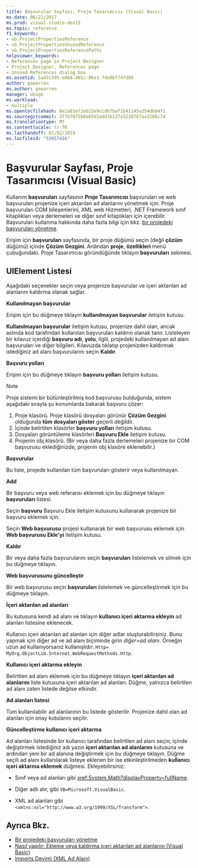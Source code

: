```yaml
---
title: Başvurular Sayfası, Proje Tasarımcısı (Visual Basic)
ms.date: 06/21/2017
ms.prod: visual-studio-dev15
ms.topic: reference
f1_keywords:
- vb.ProjectPropertiesReference
- vb.ProjectPropertiesUnusedReference
- vb.ProjectPropertiesReferencePaths
helpviewer_keywords:
- References page in Project Designer
- Project Designer, References page
- Unused References dialog box
ms.assetid: 5a47c595-e084-401c-86e1-74e0bf74fd86
author: gewarren
ms.author: gewarren
manager: douge
ms.workload:
- multiple
ms.openlocfilehash: 8e1a81ef2eb22e9ccd67baf1b41145a354dbb4f1
ms.sourcegitcommit: 37fb7075b0a65d2add3b137a5230767aa3266c74
ms.translationtype: MT
ms.contentlocale: tr-TR
ms.lasthandoff: 01/02/2019
ms.locfileid: "53957416"
---
```

# <a name="references-page-project-designer-visual-basic"></a>Başvurular Sayfası, Proje Tasarımcısı (Visual Basic)

Kullanım **başvuruları** sayfasının **Proje Tasarımcısı** başvuruları ve web başvuruları projenize içeri aktarılan ad alanlarını yönetmek için. Proje başvuruları COM bileşenlerini, XML web Hizmetleri, .NET Framework sınıf kitaplıkları veya derlemeleri ve diğer sınıf kitaplıkları için içerebilir. Başvuruları kullanma hakkında daha fazla bilgi için bkz. [bir projedeki başvuruları yönetme](../../ide/managing-references-in-a-project.md).

Erişim için **başvuruları** sayfasında, bir proje düğümü seçin (değil **çözüm** düğümü) içinde **Çözüm Gezgini**. Ardından **proje**, **özellikleri** menü çubuğundaki. Proje Tasarımcısı göründüğünde tıklayın **başvuruları** sekmesi.

## <a name="uielement-list"></a>UIElement Listesi

Aşağıdaki seçenekler seçin veya projenize başvurular ve içeri aktarılan ad alanlarını kaldırma olanak sağlar.

**Kullanılmayan başvurular**

Erişim için bu düğmeye tıklayın **kullanılmayan başvurular** iletişim kutusu.

**Kullanılmayan başvurular** iletişim kutusu, projenize dahil olan, ancak aslında kod tarafından kullanılan başvuruları kaldırın olanak tanır. Listeleyen bir kılavuz içerdiği **başvuru adı**, **yolu**, ilgili, projedeki kullanılmayan ad alanı başvuruları ve diğer bilgileri. Kılavuzda tıklatıp projenizden kaldırmak istediğiniz ad alanı başvurularını seçin **Kaldır**.

**Başvuru yolları**

Erişim için bu düğmeye tıklayın **başvuru yolları** iletişim kutusu.

> [!NOTE]
> Proje sistemi bir bütünleştirilmiş kod başvurusu bulduğunda, sistem aşağıdaki sırayla şu konumlarda bakarak başvuru çözer:
>
> 1. Proje klasörü. Proje klasörü dosyaları görünür **Çözüm Gezgini** olduğunda **tüm dosyaları göster** geçerli değildir.
> 2. İçinde belirtilen klasörler **başvuru yolları** iletişim kutusu.
> 3. Dosyaları görüntüleme klasörleri **Başvuru Ekle** iletişim kutusu.
> 4. Projenin obj klasörü. (Bir veya daha fazla derlemeleri projenize bir COM başvurusu eklediğinizde, projenin obj klasöre eklenebilir.)

 **Başvurular**

 Bu liste, projede kullanılan tüm başvuruları gösterir veya kullanılmayan.

 **Add**

 Bir başvuru veya web referansı eklemek için bu düğmeye tıklayın **başvuruları** listesi.

 Seçin **başvuru** Başvuru Ekle iletişim kutusunu kullanarak projenize bir başvuru eklemek için.

 Seçin **Web başvurusu** projesi kullanarak bir web başvurusu eklemek için **Web başvurusu Ekle'yi** iletişim kutusu.

 **Kaldır**

 Bir veya daha fazla başvurularını seçin **başvuruları** listelemek ve silmek için bu düğmeye tıklayın.

 **Web başvurusunu güncelleştir**

 Bir web başvurusu seçin **başvuruları** listelemek ve güncelleştirmek için bu düğmeye tıklayın.

 **İçeri aktarılan ad alanları**

 Bu kutusuna kendi ad alanı ve tıklayın **kullanıcı içeri aktarma ekleyin** ad alanları listesine eklenecek.

 Kullanıcı içeri aktarılan ad alanları için diğer adlar oluşturabilirsiniz. Bunu yapmak için diğer ad ve ad alanı biçiminde girin *diğer*=*ad alanı*. Örneğin uzun ad kullanıyorsanız kullanışlıdır: `Http= MyOrg.ObjectLib.Internet.WebRequestMethods.Http`.

 **Kullanıcı içeri aktarma ekleyin**

 Belirtilen ad alanı eklemek için bu düğmeye tıklayın **içeri aktarılan ad alanlarını** liste kutusuna içeri aktarılan ad alanları. Düğme, yalnızca belirtilen ad alanı zaten listede değilse etkindir.

 **Ad alanları listesi**

 Tüm kullanılabilir ad alanlarının bu listede gösterilir. Projenize dahil olan ad alanları için onay kutularını seçilir.

 **Güncelleştirme kullanıcı içeri aktarma**

 Ad alanları listesinde bir kullanıcı tarafından belirtilen ad alanı seçin, içinde değiştirmek istediğiniz adı yazın **içeri aktarılan ad alanlarını** kutusuna ve ardından yeni bir ad alanına değiştirmek için bu düğmeye tıklayın. Düğme seçili ad alanı kullanılarak listeye eklenen bir ise etkinleştirilmeden **kullanıcı içeri aktarma eklemek** düğmesi. Ekleyebilirsiniz:

-   Sınıf veya ad alanları gibi <xref:System.Math?displayProperty=fullName>.

-   Diğer adlı alır, gibi `VB=Microsoft.VisualBasic`.

-   XML ad alanları gibi `<xmlns:xsl="http://www.w3.org/1999/XSL/Transform">`.

## <a name="see-also"></a>Ayrıca Bkz.

- [Bir projedeki başvuruları yönetme](../../ide/managing-references-in-a-project.md)
- [Nasıl yapılır: Ekleme veya kaldırma içeri aktarılan ad alanlarını (Visual Basic)](../../ide/how-to-add-or-remove-imported-namespaces-visual-basic.md)
- [Imports Deyimi (XML Ad Alanı)](/dotnet/visual-basic/language-reference/statements/imports-statement-xml-namespace)
